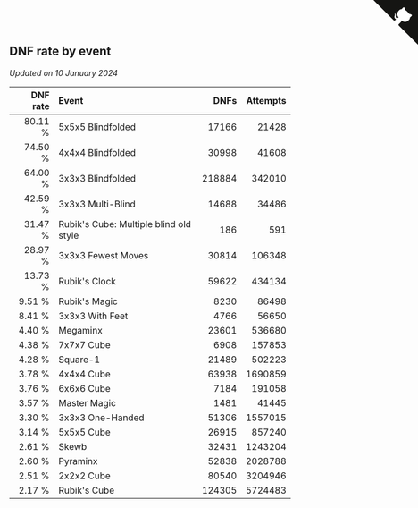 ## DNF rate by event

*Updated on 10 January 2024*

| DNF rate | Event | DNFs | Attempts |
| ---: | :--- | ---: | ---: |
| 80.11 % | 5x5x5 Blindfolded | 17166 | 21428 |
| 74.50 % | 4x4x4 Blindfolded | 30998 | 41608 |
| 64.00 % | 3x3x3 Blindfolded | 218884 | 342010 |
| 42.59 % | 3x3x3 Multi-Blind | 14688 | 34486 |
| 31.47 % | Rubik's Cube: Multiple blind old style | 186 | 591 |
| 28.97 % | 3x3x3 Fewest Moves | 30814 | 106348 |
| 13.73 % | Rubik's Clock | 59622 | 434134 |
| 9.51 % | Rubik's Magic | 8230 | 86498 |
| 8.41 % | 3x3x3 With Feet | 4766 | 56650 |
| 4.40 % | Megaminx | 23601 | 536680 |
| 4.38 % | 7x7x7 Cube | 6908 | 157853 |
| 4.28 % | Square-1 | 21489 | 502223 |
| 3.78 % | 4x4x4 Cube | 63938 | 1690859 |
| 3.76 % | 6x6x6 Cube | 7184 | 191058 |
| 3.57 % | Master Magic | 1481 | 41445 |
| 3.30 % | 3x3x3 One-Handed | 51306 | 1557015 |
| 3.14 % | 5x5x5 Cube | 26915 | 857240 |
| 2.61 % | Skewb | 32431 | 1243204 |
| 2.60 % | Pyraminx | 52838 | 2028788 |
| 2.51 % | 2x2x2 Cube | 80540 | 3204946 |
| 2.17 % | Rubik's Cube | 124305 | 5724483 |


<a href="https://github.com/jonatanklosko/wca_statistics" class="github-corner" aria-label="View source on Github"><svg width="80" height="80" viewBox="0 0 250 250" style="fill:#151513; color:#fff; position: absolute; top: 0; border: 0; right: 0;" aria-hidden="true"><path d="M0,0 L115,115 L130,115 L142,142 L250,250 L250,0 Z"></path><path d="M128.3,109.0 C113.8,99.7 119.0,89.6 119.0,89.6 C122.0,82.7 120.5,78.6 120.5,78.6 C119.2,72.0 123.4,76.3 123.4,76.3 C127.3,80.9 125.5,87.3 125.5,87.3 C122.9,97.6 130.6,101.9 134.4,103.2" fill="currentColor" style="transform-origin: 130px 106px;" class="octo-arm"></path><path d="M115.0,115.0 C114.9,115.1 118.7,116.5 119.8,115.4 L133.7,101.6 C136.9,99.2 139.9,98.4 142.2,98.6 C133.8,88.0 127.5,74.4 143.8,58.0 C148.5,53.4 154.0,51.2 159.7,51.0 C160.3,49.4 163.2,43.6 171.4,40.1 C171.4,40.1 176.1,42.5 178.8,56.2 C183.1,58.6 187.2,61.8 190.9,65.4 C194.5,69.0 197.7,73.2 200.1,77.6 C213.8,80.2 216.3,84.9 216.3,84.9 C212.7,93.1 206.9,96.0 205.4,96.6 C205.1,102.4 203.0,107.8 198.3,112.5 C181.9,128.9 168.3,122.5 157.7,114.1 C157.9,116.9 156.7,120.9 152.7,124.9 L141.0,136.5 C139.8,137.7 141.6,141.9 141.8,141.8 Z" fill="currentColor" class="octo-body"></path></svg></a><style>.github-corner:hover .octo-arm{animation:octocat-wave 560ms ease-in-out}@keyframes octocat-wave{0%,100%{transform:rotate(0)}20%,60%{transform:rotate(-25deg)}40%,80%{transform:rotate(10deg)}}@media (max-width:500px){.github-corner:hover .octo-arm{animation:none}.github-corner .octo-arm{animation:octocat-wave 560ms ease-in-out}}</style>
